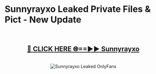 # Sunnyrayxo Leaked Private Files & Pict - New Update
<br>
<div align="center">
<h2><a href="https://mediafilles.blogspot.com/?title=Sunnyrayxo" rel="nofollow">🔴 CLICK HERE 🌐==►► Sunnyrayxo</a></h2>
<br>
<a href="https://mediafilles.blogspot.com/?title=Sunnyrayxo" rel="nofollow" data-target="animated-image.originalLink"><img src="https://i.ibb.co.com/WyWwxjT/player-gif2.gif" alt="Sunnyrayxo Leaked OnlyFans" style="max-width: 100%; display: inline-block;" data-target="animated-image.originalImage"></a>
</div>
<br>